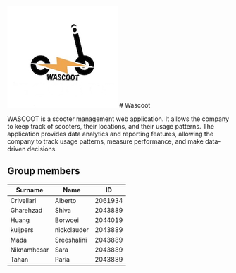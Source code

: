 <img src="./homework-1/figure/logo.jpg" width="250px">
# Wascoot 

WASCOOT is a scooter management web application. It allows the company to keep track of scooters, their locations, and their usage patterns.
The application provides data analytics and reporting features, allowing the company to track usage patterns, measure performance, and make data-driven decisions.
## Group members

| Surname       | Name          | ID       |
| ------------- | ------------- |----------|
| Crivellari	| Alberto	| 2061934	 |
| Gharehzad		| Shiva	| 2043889  |
| Huang	| Borwoei	| 2044019	 |
| kuijpers        | nickclauder	| 2043889	 |
| Mada | Sreeshalini | 2043889  |
| Niknamhesar | Sara | 2043889  |
| Tahan		| Paria		| 2043889	 |

